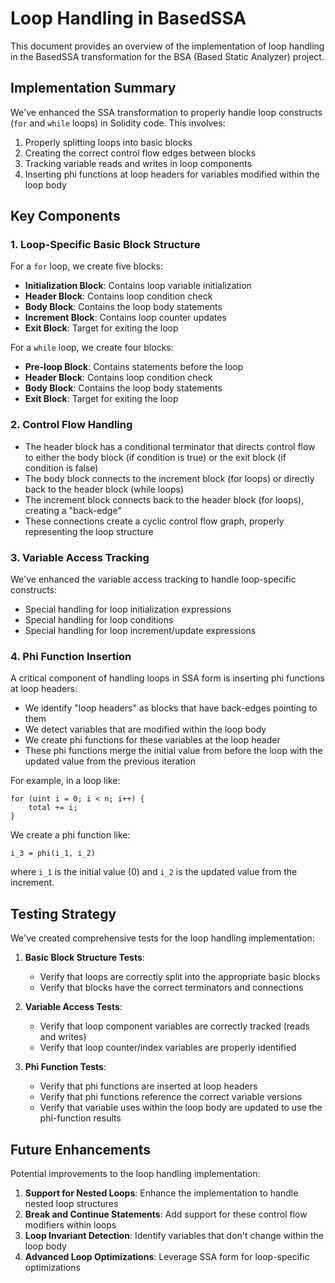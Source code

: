 # Loop Handling in BasedSSA

This document provides an overview of the implementation of loop handling in the BasedSSA transformation for the BSA (Based Static Analyzer) project.

## Implementation Summary

We've enhanced the SSA transformation to properly handle loop constructs (`for` and `while` loops) in Solidity code. This involves:

1. Properly splitting loops into basic blocks
2. Creating the correct control flow edges between blocks
3. Tracking variable reads and writes in loop components
4. Inserting phi functions at loop headers for variables modified within the loop body

## Key Components

### 1. Loop-Specific Basic Block Structure

For a `for` loop, we create five blocks:
- **Initialization Block**: Contains loop variable initialization
- **Header Block**: Contains loop condition check
- **Body Block**: Contains the loop body statements
- **Increment Block**: Contains loop counter updates
- **Exit Block**: Target for exiting the loop

For a `while` loop, we create four blocks:
- **Pre-loop Block**: Contains statements before the loop
- **Header Block**: Contains loop condition check
- **Body Block**: Contains the loop body statements
- **Exit Block**: Target for exiting the loop

### 2. Control Flow Handling

- The header block has a conditional terminator that directs control flow to either the body block (if condition is true) or the exit block (if condition is false)
- The body block connects to the increment block (for loops) or directly back to the header block (while loops)
- The increment block connects back to the header block (for loops), creating a "back-edge"
- These connections create a cyclic control flow graph, properly representing the loop structure

### 3. Variable Access Tracking

We've enhanced the variable access tracking to handle loop-specific constructs:
- Special handling for loop initialization expressions
- Special handling for loop conditions
- Special handling for loop increment/update expressions

### 4. Phi Function Insertion

A critical component of handling loops in SSA form is inserting phi functions at loop headers:
- We identify "loop headers" as blocks that have back-edges pointing to them
- We detect variables that are modified within the loop body
- We create phi functions for these variables at the loop header
- These phi functions merge the initial value from before the loop with the updated value from the previous iteration

For example, in a loop like:
```solidity
for (uint i = 0; i < n; i++) {
    total += i;
}
```

We create a phi function like:
```
i_3 = phi(i_1, i_2)
```

where `i_1` is the initial value (0) and `i_2` is the updated value from the increment.

## Testing Strategy

We've created comprehensive tests for the loop handling implementation:

1. **Basic Block Structure Tests**:
   - Verify that loops are correctly split into the appropriate basic blocks
   - Verify that blocks have the correct terminators and connections

2. **Variable Access Tests**:
   - Verify that loop component variables are correctly tracked (reads and writes)
   - Verify that loop counter/index variables are properly identified

3. **Phi Function Tests**:
   - Verify that phi functions are inserted at loop headers
   - Verify that phi functions reference the correct variable versions
   - Verify that variable uses within the loop body are updated to use the phi-function results

## Future Enhancements

Potential improvements to the loop handling implementation:

1. **Support for Nested Loops**: Enhance the implementation to handle nested loop structures
2. **Break and Continue Statements**: Add support for these control flow modifiers within loops
3. **Loop Invariant Detection**: Identify variables that don't change within the loop body
4. **Advanced Loop Optimizations**: Leverage SSA form for loop-specific optimizations